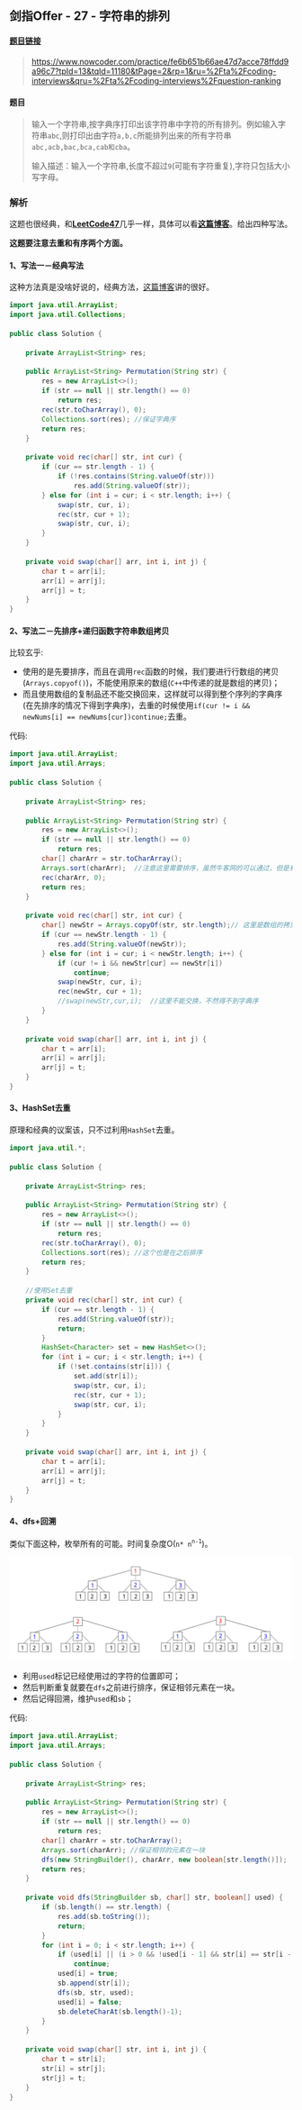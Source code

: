 ## 剑指Offer - 27 - 字符串的排列

#### [题目链接](https://www.nowcoder.com/practice/fe6b651b66ae47d7acce78ffdd9a96c7?tpId=13&tqId=11180&tPage=2&rp=1&ru=%2Fta%2Fcoding-interviews&qru=%2Fta%2Fcoding-interviews%2Fquestion-ranking)

> https://www.nowcoder.com/practice/fe6b651b66ae47d7acce78ffdd9a96c7?tpId=13&tqId=11180&tPage=2&rp=1&ru=%2Fta%2Fcoding-interviews&qru=%2Fta%2Fcoding-interviews%2Fquestion-ranking

#### 题目

> 输入一个字符串,按字典序打印出该字符串中字符的所有排列。例如输入字符串`abc`,则打印出由字符`a,b,c`所能排列出来的所有字符串`abc,acb,bac,bca,cab和cba`。
>
> 输入描述：输入一个字符串,长度不超过`9`(可能有字符重复),字符只包括大小写字母。

### 解析

这题也很经典，和[**LeetCode47**](https://github.com/ZXZxin/ZXNotes/blob/master/%E5%88%B7%E9%A2%98/LeetCode/Search/LeetCode%20-%2047.%20Permutations%20II(%E4%B8%8D%E9%87%8D%E5%A4%8D%E5%85%A8%E6%8E%92%E5%88%97)(%E5%9B%9B%E7%A7%8D%E6%96%B9%E5%BC%8F%E5%AE%9E%E7%8E%B0).md)几乎一样，具体可以看[**这篇博客**](https://github.com/ZXZxin/ZXNotes/blob/master/%E5%88%B7%E9%A2%98/LeetCode/Search/LeetCode%20-%2047.%20Permutations%20II(%E4%B8%8D%E9%87%8D%E5%A4%8D%E5%85%A8%E6%8E%92%E5%88%97)(%E5%9B%9B%E7%A7%8D%E6%96%B9%E5%BC%8F%E5%AE%9E%E7%8E%B0).md)。给出四种写法。

**这题要注意去重和有序两个方面。**

#### 1、写法一－经典写法

这种方法真是没啥好说的，经典方法，[这篇博客](https://blog.csdn.net/summerxiachen/article/details/60579623)讲的很好。

```java
import java.util.ArrayList;
import java.util.Collections;

public class Solution {

    private ArrayList<String> res;

    public ArrayList<String> Permutation(String str) {
        res = new ArrayList<>();
        if (str == null || str.length() == 0)
            return res;
        rec(str.toCharArray(), 0);
        Collections.sort(res); //保证字典序
        return res;
    }

    private void rec(char[] str, int cur) {
        if (cur == str.length - 1) {
            if (!res.contains(String.valueOf(str)))
                res.add(String.valueOf(str));
        } else for (int i = cur; i < str.length; i++) {
            swap(str, cur, i);
            rec(str, cur + 1);
            swap(str, cur, i);
        }
    }

    private void swap(char[] arr, int i, int j) {
        char t = arr[i];
        arr[i] = arr[j];
        arr[j] = t;
    }
}
```

#### 2、写法二－先排序+递归函数字符串数组拷贝

比较玄乎:

- 使用的是先要排序，而且在调用`rec`函数的时候，我们要进行行数组的拷贝(`Arrays.copyof()`)，不能使用原来的数组(`C++`中传递的就是数组的拷贝)；
- 而且使用数组的复制品还不能交换回来，这样就可以得到整个序列的字典序(在先排序的情况下得到字典序)，去重的时候使用`if(cur != i && newNums[i] == newNums[cur])continue;`去重。

代码:

```java
import java.util.ArrayList;
import java.util.Arrays;

public class Solution {

    private ArrayList<String> res;

    public ArrayList<String> Permutation(String str) {
        res = new ArrayList<>();
        if (str == null || str.length() == 0)
            return res;
        char[] charArr = str.toCharArray();
        Arrays.sort(charArr);  //注意这里需要排序，虽然牛客网的可以通过，但是有问题
        rec(charArr, 0);
        return res;
    }

    private void rec(char[] str, int cur) {
        char[] newStr = Arrays.copyOf(str, str.length);// 这里是数组的拷贝，然后后面就不要swap了...
        if (cur == newStr.length - 1) {
            res.add(String.valueOf(newStr));
        } else for (int i = cur; i < newStr.length; i++) {
            if (cur != i && newStr[cur] == newStr[i])
                continue;
            swap(newStr, cur, i);
            rec(newStr, cur + 1);
            //swap(newStr,cur,i);  //这里不能交换，不然得不到字典序
        }
    }

    private void swap(char[] arr, int i, int j) {
        char t = arr[i];
        arr[i] = arr[j];
        arr[j] = t;
    }
}
```

#### 3、HashSet去重

原理和经典的议案该，只不过利用`HashSet`去重。

```java
import java.util.*;

public class Solution {
    
    private ArrayList<String> res;

    public ArrayList<String> Permutation(String str) {
        res = new ArrayList<>();
        if (str == null || str.length() == 0)
            return res;
        rec(str.toCharArray(), 0);
        Collections.sort(res); //这个也是在之后排序
        return res;
    }

    //使用Set去重
    private void rec(char[] str, int cur) {
        if (cur == str.length - 1) {
            res.add(String.valueOf(str));
            return;
        }
        HashSet<Character> set = new HashSet<>();
        for (int i = cur; i < str.length; i++) {
            if (!set.contains(str[i])) {
                set.add(str[i]);
                swap(str, cur, i);
                rec(str, cur + 1);
                swap(str, cur, i);
            }
        }
    }

    private void swap(char[] arr, int i, int j) {
        char t = arr[i];
        arr[i] = arr[j];
        arr[j] = t;
    }
}
```

#### 4、dfs+回溯

类似下面这种，枚举所有的可能。时间复杂度O(`n* n`<sup>`n-1`</sup>)。 

![pic.png](images/27_s.png)

* 利用`used`标记已经使用过的字符的位置即可；
* 然后判断重复就要在`dfs`之前进行排序，保证相邻元素在一块。
* 然后记得回溯，维护`used`和`sb`；

代码:

```java
import java.util.ArrayList;
import java.util.Arrays;

public class Solution {

    private ArrayList<String> res;

    public ArrayList<String> Permutation(String str) {
        res = new ArrayList<>();
        if (str == null || str.length() == 0)
            return res;
        char[] charArr = str.toCharArray();
        Arrays.sort(charArr); //保证相邻的元素在一块
        dfs(new StringBuilder(), charArr, new boolean[str.length()]);
        return res;
    }

    private void dfs(StringBuilder sb, char[] str, boolean[] used) {
        if (sb.length() == str.length) {
            res.add(sb.toString());
            return;
        }
        for (int i = 0; i < str.length; i++) {
            if (used[i] || (i > 0 && !used[i - 1] && str[i] == str[i - 1]))//去重
                continue;
            used[i] = true;
            sb.append(str[i]);
            dfs(sb, str, used);
            used[i] = false;
            sb.deleteCharAt(sb.length()-1);
        }
    }

    private void swap(char[] str, int i, int j) {
        char t = str[i];
        str[i] = str[j];
        str[j] = t;
    }
}
```

